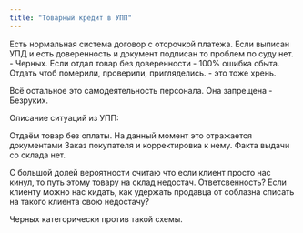 ```yaml
---
title: "Товарный кредит в УПП"
---
```


Есть нормальная система договор с отсрочкой платежа.
Если выписан УПД и есть доверенность и документ подписан то проблем по суду нет. - Черных.
Если отдал товар без доверенности - 100% ошибка сбыта.
Отдать чтоб померили, проверили, пригляделись. - это тоже хрень.

Всё остальное это самодеятельность персонала. Она запрещена - Безруких.

Описание ситуаций из УПП:

Отдаём товар без оплаты.
На данный момент это отражается документами Заказ покупателя и корректировка к нему.
Факта выдачи со склада нет.

С большой долей вероятности считаю что если клиент просто нас кинул, то путь этому товару на склад недостач. Ответсвенность? Если клиенту можно нас кидать, как удержать продавца от соблазна списать на такого клиента свою недостачу?

Черных категорически против такой схемы.  


